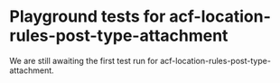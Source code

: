 # Playground tests for acf-location-rules-post-type-attachment
We are still awaiting the first test run for acf-location-rules-post-type-attachment.
